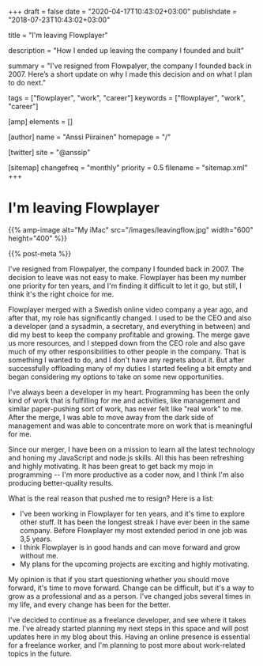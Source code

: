 +++
draft = false
date = "2020-04-17T10:43:02+03:00"
publishdate = "2018-07-23T10:43:02+03:00"

title = "I'm leaving Flowplayer"

description = "How I ended up leaving the company I founded and built"

summary = "I've resigned from Flowpalyer, the company I founded back in 2007. Here’s a short update on why I made this decision and on what I plan to do next."

tags = ["flowplayer", "work", "career"]
keywords = ["flowplayer", "work", "career"]

[amp]
    elements = []

[author]
    name = "Anssi Piirainen"
    homepage = "/"

[twitter]
    site = "@anssip"

[sitemap]
    changefreq = "monthly"
    priority = 0.5
    filename = "sitemap.xml"
+++

# I'm leaving Flowplayer

{{% amp-image alt="My iMac" src="/images/leavingflow.jpg" width="600" height="400" %}}
 
{{% post-meta %}}

I've resigned from Flowpalyer, the company I founded back in 2007. The decision to leave was not easy to make. Flowplayer has been my number one priority for ten years, and I'm finding it difficult to let it go, but still, I think it's the right choice for me.

Flowplayer merged with a Swedish online video company a year ago, and after that, my role has significantly changed. I used to be the CEO and also a developer (and a sysadmin, a secretary, and everything in between) and did my best to keep the company profitable and growing. The merge gave us more resources, and I stepped down from the CEO role and also gave much of my other responsibilities to other people in the company. That is something I wanted to do, and I don't have any regrets about it. But after successfully offloading many of my duties I started feeling a bit empty and began considering my options to take on some new opportunities.

I've always been a developer in my heart. Programming has been the only kind of work that is fulfilling for me and activities, like management and similar paper-pushing sort of work, has never felt like "real work" to me. After the merge, I was able to move away from the dark side of management and was able to concentrate more on work that is meaningful for me.

Since our merger, I have been on a mission to learn all the latest technology and honing my JavaScript and node.js skills. All this has been refreshing and highly motivating. It has been great to get back my mojo in programming -- I'm more productive as a coder now, and I think I'm also producing better-quality results.

What is the real reason that pushed me to resign? Here is a list:

* I've been working in Flowplayer for ten years, and it's time to explore other stuff. It has been the longest streak I have ever been in the same company. Before Flowplayer my most extended period in one job was 3,5 years.
* I think Flowplayer is in good hands and can move forward and grow without me.
* My plans for the upcoming projects are exciting and highly motivating.

My opinion is that if you start questioning whether you should move forward, it's time to move forward. Change can be difficult, but it's a way to grow as a professional and as a person. I've changed jobs several times in my life, and every change has been for the better. 

I've decided to continue as a freelance developer, and see where it takes me. I've already started planning my next steps in this space and will post updates here in my blog about this. Having an online presence is essential for a freelance worker, and I'm planning to post more about work-related topics in the future.
